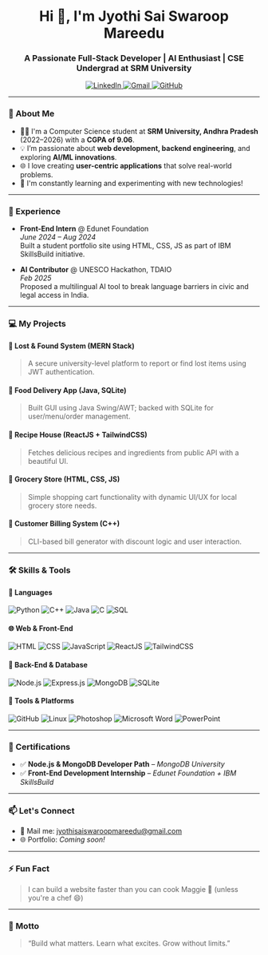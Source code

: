 <h1 align="center">Hi 👋, I'm Jyothi Sai Swaroop Mareedu</h1>
<h3 align="center">A Passionate Full-Stack Developer | AI Enthusiast | CSE Undergrad at SRM University</h3>

<p align="center">
  <a href="https://www.linkedin.com/in/jyothi-sai-swaroop-mareedu/" target="_blank">
    <img src="https://img.shields.io/badge/LinkedIn-blue?style=flat-square&logo=linkedin" alt="LinkedIn"/>
  </a>
  <a href="mailto:jyothisaiswaroopmareedu@gmail.com">
    <img src="https://img.shields.io/badge/Gmail-red?style=flat-square&logo=gmail&logoColor=white" alt="Gmail"/>
  </a>
  <a href="https://github.com/mjsswaroop">
    <img src="https://img.shields.io/badge/GitHub-100000?style=flat-square&logo=github&logoColor=white" alt="GitHub"/>
  </a>
</p>

---

### 🚀 About Me
- 🧑‍🎓 I'm a Computer Science student at **SRM University, Andhra Pradesh** (2022–2026) with a **CGPA of 9.06**.
- 💡 I’m passionate about **web development, backend engineering**, and exploring **AI/ML innovations**.
- 🌐 I love creating **user-centric applications** that solve real-world problems.
- 🧠 I'm constantly learning and experimenting with new technologies!

---

### 💼 Experience

- **Front-End Intern** @ Edunet Foundation  
  *June 2024 – Aug 2024*  
  Built a student portfolio site using HTML, CSS, JS as part of IBM SkillsBuild initiative.

- **AI Contributor** @ UNESCO Hackathon, TDAIO  
  *Feb 2025*  
  Proposed a multilingual AI tool to break language barriers in civic and legal access in India.

---

### 💻 My Projects

#### 🔹 Lost & Found System (MERN Stack)
> A secure university-level platform to report or find lost items using JWT authentication.

#### 🔹 Food Delivery App (Java, SQLite)
> Built GUI using Java Swing/AWT; backed with SQLite for user/menu/order management.

#### 🔹 Recipe House (ReactJS + TailwindCSS)
> Fetches delicious recipes and ingredients from public API with a beautiful UI.

#### 🔹 Grocery Store (HTML, CSS, JS)
> Simple shopping cart functionality with dynamic UI/UX for local grocery store needs.

#### 🔹 Customer Billing System (C++)
> CLI-based bill generator with discount logic and user interaction.

---

### 🛠️ Skills & Tools

#### 🚩 Languages
![Python](https://img.shields.io/badge/Python-3776AB?style=for-the-badge&logo=python&logoColor=white)
![C++](https://img.shields.io/badge/C++-00599C?style=for-the-badge&logo=c%2B%2B&logoColor=white)
![Java](https://img.shields.io/badge/Java-ED8B00?style=for-the-badge&logo=openjdk&logoColor=white)
![C](https://img.shields.io/badge/C-276DC3?style=for-the-badge&logo=c&logoColor=white)
![SQL](https://img.shields.io/badge/SQL-4479A1?style=for-the-badge&logo=postgresql&logoColor=white)

#### 🌐 Web & Front-End
![HTML](https://img.shields.io/badge/HTML5-E34F26?style=for-the-badge&logo=html5&logoColor=white)
![CSS](https://img.shields.io/badge/CSS3-1572B6?style=for-the-badge&logo=css3&logoColor=white)
![JavaScript](https://img.shields.io/badge/JavaScript-F7DF1E?style=for-the-badge&logo=javascript&logoColor=black)
![ReactJS](https://img.shields.io/badge/React-20232A?style=for-the-badge&logo=react&logoColor=61DAFB)
![TailwindCSS](https://img.shields.io/badge/Tailwind_CSS-38B2AC?style=for-the-badge&logo=tailwind-css&logoColor=white)

#### 🧱 Back-End & Database
![Node.js](https://img.shields.io/badge/Node.js-339933?style=for-the-badge&logo=node.js&logoColor=white)
![Express.js](https://img.shields.io/badge/Express.js-000000?style=for-the-badge&logo=express&logoColor=white)
![MongoDB](https://img.shields.io/badge/MongoDB-4EA94B?style=for-the-badge&logo=mongodb&logoColor=white)
![SQLite](https://img.shields.io/badge/SQLite-07405E?style=for-the-badge&logo=sqlite&logoColor=white)

#### 🔧 Tools & Platforms
![GitHub](https://img.shields.io/badge/GitHub-181717?style=for-the-badge&logo=github)
![Linux](https://img.shields.io/badge/Linux-FCC624?style=for-the-badge&logo=linux&logoColor=black)
![Photoshop](https://img.shields.io/badge/Photoshop-31A8FF?style=for-the-badge&logo=adobe-photoshop&logoColor=white)
![Microsoft Word](https://img.shields.io/badge/MS_Word-2B579A?style=for-the-badge&logo=microsoft-word&logoColor=white)
![PowerPoint](https://img.shields.io/badge/MS_PowerPoint-B7472A?style=for-the-badge&logo=microsoft-powerpoint&logoColor=white)

---

### 📜 Certifications
- ✅ **Node.js & MongoDB Developer Path** – *MongoDB University*
- ✅ **Front-End Development Internship** – *Edunet Foundation + IBM SkillsBuild*

---

### 📫 Let's Connect
- 💌 Mail me: [jyothisaiswaroopmareedu@gmail.com](mailto:jyothisaiswaroopmareedu@gmail.com)
- 🌐 Portfolio: *Coming soon!*

---

### ⚡ Fun Fact
> I can build a website faster than you can cook Maggie 🍜 (unless you're a chef 😄)

---

### 🧭 Motto
> “Build what matters. Learn what excites. Grow without limits.”
